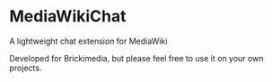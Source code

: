 MediaWikiChat
=============

A lightweight chat extension for MediaWiki

Developed for Brickimedia, but please feel free to use it on your own projects.
